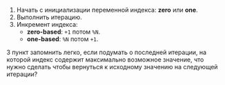 1. Начать с инициализации переменной индекса: **zero** или **one**.
2. Выполнить итерацию.
3. Инкремент индекса:
    - **zero-based**: ```+1``` потом ```%N```.
    - **one-based**: ```%N``` потом ```+1```.

3 пункт запомнить легко, если подумать о последней итерации,
на которой индекс содержит максимально возможное значение,
что нужно сделать чтобы вернуться к исходному значению на следующей итерации?
